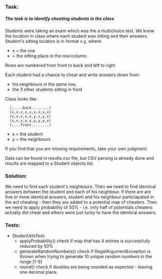  
### Task:

##### The task is to identify cheating students in the class
  
Students were taking an exam which was the a multichoice test. We know the location in class where each student was sitting and their answers.
Student's sitting location is in format x.y, where:
- x = the row
- = the sitting place in the row/column. 
  	
Rows are numbered from front to back and left to right

Each student had a chance to cheat and write answers down from:

- his neighbours in the same row,
- the 3 other students sitting in front
 
Class looks like:

      (.....back........)
      (x,x,x,x,x,x,x,x,x)
      (x,x,x,x,x,y,s,y,x)
      (x,x,x,x,x,y,y,y,x)
      (....front........) 
      
- s = the student
- y = the neighbours
 
If you find that you are missing requirements, take your own judgment.
 
Data can be found in results.csv file, but CSV parsing is already done and results are mapped to a Student objects list.  

### Solution:

We need to find each student's neighbours. Then we need to find identical answers between the student and each of his neighbour. If there are are five or more identical answers, student and his neighbour particiapated in the act cheating - then they are added to a potential map of cheaters. Then we need to apply probability of 50% - i.e. only half of potentials cheaters actually did cheat and others were just lucky to have the identical answers.
  
### Tests:
  
- StudenUtilsTest: 
  - applyProbability() check if map that has 4 entires is successfully reduced by 50%
  - generateRandomNumbers() check if IllegalArgumentException is thrown when trying to generate 10 unique random numbers in the range [1-9]
  - round() check if doubles are being rounded as expected - leaving one decimal place.

